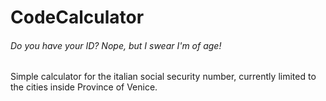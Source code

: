 # CodeCalculator
###### Do you have your ID? Nope, but I swear I'm of age!

Simple calculator for the italian social security number, currently limited to the cities inside Province of Venice.
